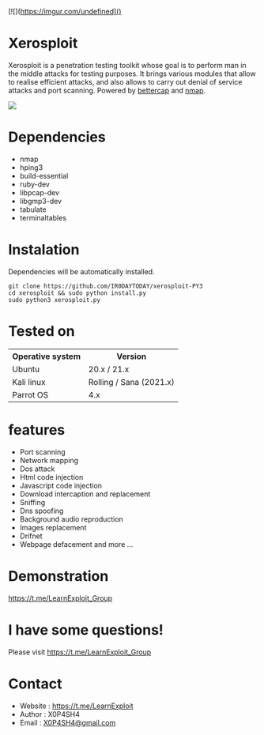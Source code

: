 
[![](https://imgur.com/undefined]()


Xerosploit
=
Xerosploit is a penetration testing toolkit whose goal is to perform man in the middle attacks for testing purposes. It brings various modules that allow to realise efficient attacks, and also allows to carry out denial of service attacks and port scanning.
Powered by <a href="https://www.bettercap.org"> bettercap</a> and <a href="https://www.bettercap.org"> nmap</a>.

![](https://imgur.com/sHO7sIL)

Dependencies
=

- nmap 
- hping3 
- build-essential 
- ruby-dev 
- libpcap-dev 
- libgmp3-dev
- tabulate 
- terminaltables




Instalation
=
Dependencies will be automatically installed.

    git clone https://github.com/IR0DAYTODAY/xerosploit-PY3
    cd xerosploit && sudo python install.py
    sudo python3 xerosploit.py


Tested on
=

<table>
    <tr>
        <th>Operative system</th>
        <th> Version </th>
    </tr>
    <tr>
        <td>Ubuntu</td>
        <td> 20.x  / 21.x </td>
    </tr>
    <tr>
        <td>Kali linux</td>
        <td> Rolling / Sana (2021.x) </td>
    </tr>
    <tr>
        <td>Parrot OS</td>
        <td>4.x </td>
    </tr>
</table>



features 
=
- Port scanning
- Network mapping
- Dos attack
- Html code injection
- Javascript code injection
- Download intercaption and replacement
- Sniffing
- Dns spoofing
- Background audio reproduction
- Images replacement
- Drifnet
- Webpage defacement and more ...

Demonstration
=
https://t.me/LearnExploit_Group

I have some questions!
=
Please visit https://t.me/LearnExploit_Group

Contact
=
- Website : https://t.me/LearnExploit
- Author : X0P4SH4
- Email : X0P4SH4@gmail.com
